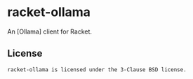 # racket-ollama

An [Ollama] client for Racket.

## License

    racket-ollama is licensed under the 3-Clause BSD license.
